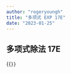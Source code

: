 ```yaml
---
author: "rogeryoungh"
title: "多项式 EXP 17E"
date: "2023-01-25"
---
```


## 多项式除法 17E

{{<code file="./exp-17E-nt.hpp" lang="cpp">}}
